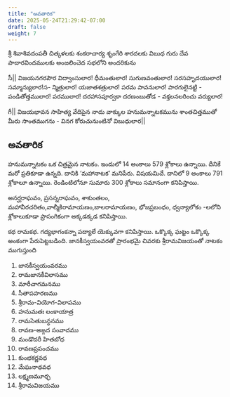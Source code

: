 ```yaml
---
title: "అవతారిక"
date: 2025-05-24T21:29:42-07:00
draft: false
weight: 7
---
```


<div class="tel_parayana">

శ్రీ శివాశివదంపతీ చిత్కళలకు 
శంకరాచార్య శృంగేరి శారదలకు
విబుధ గురు దేవ పాదారవిందములకు
అంజలించెద సభలోని అందరికును

సీ|| 
విజయనగరపౌర విద్వాంసులార! 
ధీమంతులార! సుగుణవంతులార!
సరసహృదయులార! సమ్మాన్యులార!స-
న్మిత్రులార! యజాతశత్రులార! 
పరమ పావనులార! పారగులైనట్టి - 
పండితోత్తములార! పరములార!
దరహాసపూర్వకా దరణంబుతోడ - 
వక్తలనలరించు వర్యులార! 

గీ|| 
విజయభావన సాహిత్య వేదిపైన 
నాదు వాక్కుల హనుమన్నాటకమును 
శాంతచిత్తముతో మీరు సాంతముగను - 
వినగ కోరుచునుంటినో విబుధులార||


</div>

## అవతారిక 

<div class="tel_parayana">

హనుమన్నాటకం ఒక చిత్రమైన నాటకం. ఇందులో 14 అంకాలు 579 శ్లోకాలు ఉన్నాయి. దీనికే మరో ప్రతికూడా ఉన్నది. దానికి ‘మహానాటక’ మనిపేరు. విషయమిదే. దానిలో 9 అంకాలు 791 శ్లోకాలూ ఉన్నాయి. రెండింటిలోనూ సుమారు 300 శ్లోకాలు సమానంగా కనిపిస్తాయి.

అనర్ఘరాఘవం, ప్రసన్నరాఘవం, శాకుంతలం, మహావీరచరితం,వాల్మీకిరామాయణం,బాలరామాయణం, భోజప్రబంధం, ధ్వన్యాలోకం -లలోని శ్లోకాలుకూడా ప్రాసంగికంగా అక్కడక్కడ కనిపిస్తాయి.

కథ రామకథ. గద్యభాగంకన్నా పద్యాలే యెక్కువగా కనిపిస్తాయి. ఒక్కొక్క ఘట్టం ఒక్కొక్క అంకంగా పేరుపెట్టబడింది. జానకీస్వయంవరతో ప్రారంభమై చివరకు శ్రీరామవిజయంతో నాటకం ముగుస్తుంది
</div>


1. జానకీస్వయంవరము 
2. రామజానకీవిలాసము 
3. మారీచాగమనము 
4. సీతాపహరణము 
5. శ్రీరామ-వియోగ-విలాపము 
6. హనుమతః లంకాయాత్ర
7. రామసెతుబన్ధనము 
8. రావణ-అఙ్గద సంవాదము 
9. మండొదరీ హితబోధ
10. రావణప్రపంచము 
11. కుంభకర్ణవధ
12. మేఘనాథవధ
13. లక్ష్మణమూర్ఛ
14. శ్రీరామవిజయము






